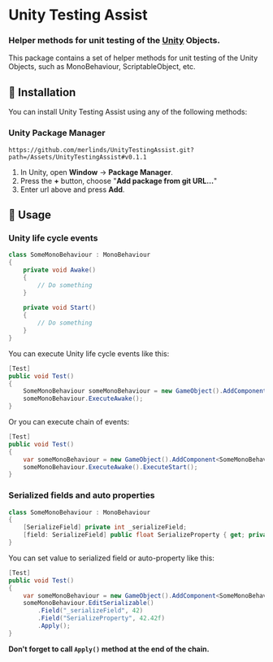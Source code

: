 ﻿# Unity Testing Assist

### Helper methods for unit testing of the <a href="https://unity.com/">Unity</a> Objects.

This package contains a set of helper methods for unit testing of the Unity Objects, such as MonoBehaviour, ScriptableObject, etc.

[comment]: <> (Finish description)

## 💾 Installation
You can install Unity Testing Assist using any of the following methods:

### Unity Package Manager
```
https://github.com/merlinds/UnityTestingAssist.git?path=/Assets/UnityTestingAssist#v0.1.1
```

1. In Unity, open **Window** → **Package Manager**.
2. Press the **+** button, choose "**Add package from git URL...**"
3. Enter url above and press **Add**.

[comment]: <> (Add other installation methods)

## 📖 Usage

### Unity life cycle events

```csharp
class SomeMonoBehaviour : MonoBehaviour
{
    private void Awake()
    {
        // Do something
    }
    
    private void Start()
    {
        // Do something
    }
}
```
You can execute Unity life cycle events like this:
```csharp
[Test]
public void Test()
{
    SomeMonoBehaviour someMonoBehaviour = new GameObject().AddComponent<SomeMonoBehaviour>();
    someMonoBehaviour.ExecuteAwake();
}
```
Or you can execute chain of events:
```csharp
[Test]
public void Test()
{
    var someMonoBehaviour = new GameObject().AddComponent<SomeMonoBehaviour>();
    someMonoBehaviour.ExecuteAwake().ExecuteStart();
}
```

### Serialized fields and auto properties

```csharp
class SomeMonoBehaviour : MonoBehaviour
{
    [SerializeField] private int _serializeField;
    [field: SerializeField] public float SerializeProperty { get; private set; }
}
```

You can set value to serialized field or auto-property like this:
```csharp
[Test]
public void Test()
{
    var someMonoBehaviour = new GameObject().AddComponent<SomeMonoBehaviour>();
    someMonoBehaviour.EditSerializable()
        .Field("_serializeField", 42)
        .Field("SerializeProperty", 42.42f)
        .Apply();
}
```
**Don't forget to call `Apply()` method at the end of the chain.**




